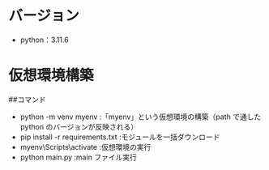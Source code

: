# バージョン

- python：3.11.6

# 仮想環境構築

##コマンド

- python -m venv myenv :「myenv」という仮想環境の構築（path で通した python のバージョンが反映される）
- pip install -r requirements.txt :モジュールを一括ダウンロード
- myenv\Scripts\activate :仮想環境の実行
- python main.py :main ファイル実行

